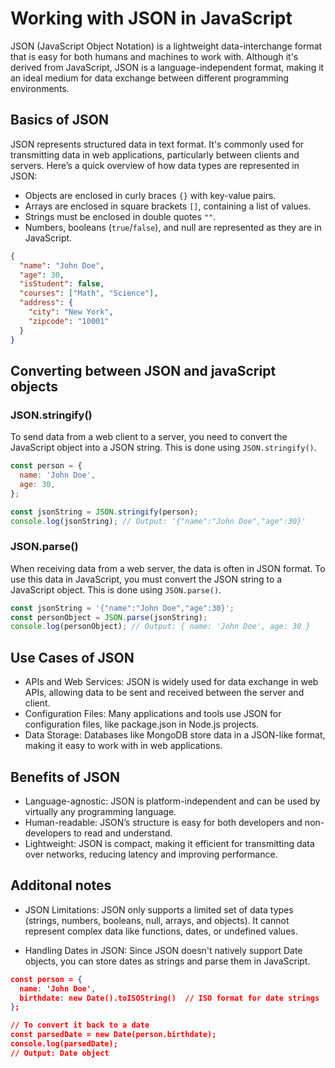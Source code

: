 # Working with JSON in JavaScript

JSON (JavaScript Object Notation) is a lightweight data-interchange format that is easy for both humans and machines to work with. Although it's derived from JavaScript, JSON is a language-independent format, making it an ideal medium for data exchange between different programming environments.

## Basics of JSON

JSON represents structured data in text format. It's commonly used for transmitting data in web applications, particularly between clients and servers. Here’s a quick overview of how data types are represented in JSON:

- Objects are enclosed in curly braces `{}` with key-value pairs.
- Arrays are enclosed in square brackets `[]`, containing a list of values.
- Strings must be enclosed in double quotes `""`.
- Numbers, booleans (`true`/`false`), and null are represented as they are in JavaScript.

```json
{
  "name": "John Doe",
  "age": 30,
  "isStudent": false,
  "courses": ["Math", "Science"],
  "address": {
    "city": "New York",
    "zipcode": "10001"
  }
}

```

## Converting between JSON and javaScript objects

### JSON.stringify()

To send data from a web client to a server, you need to convert the JavaScript object into a JSON string. This is done using `JSON.stringify()`.

```js
const person = {
  name: 'John Doe',
  age: 30,
};

const jsonString = JSON.stringify(person);
console.log(jsonString); // Output: '{"name":"John Doe","age":30}'
```

### JSON.parse()

When receiving data from a web server, the data is often in JSON format. To use this data in JavaScript, you must convert the JSON string to a JavaScript object. This is done using `JSON.parse()`.

```js
const jsonString = '{"name":"John Doe","age":30}';
const personObject = JSON.parse(jsonString);
console.log(personObject); // Output: { name: 'John Doe', age: 30 }
```

## Use Cases of JSON

- APIs and Web Services: JSON is widely used for data exchange in web APIs, allowing data to be sent and received between the server and client.
- Configuration Files: Many applications and tools use JSON for configuration files, like package.json in Node.js projects.
- Data Storage: Databases like MongoDB store data in a JSON-like format, making it easy to work with in web applications.

## Benefits of JSON

- Language-agnostic: JSON is platform-independent and can be used by virtually any programming language.
- Human-readable: JSON’s structure is easy for both developers and non-developers to read and understand.
- Lightweight: JSON is compact, making it efficient for transmitting data over networks, reducing latency and improving performance.

## Additonal notes

- JSON Limitations: JSON only supports a limited set of data types (strings, numbers, booleans, null, arrays, and objects). It cannot represent complex data like functions, dates, or undefined values.

- Handling Dates in JSON: Since JSON doesn't natively support Date objects, you can store dates as strings and parse them in JavaScript.
  
```json
const person = {
  name: 'John Doe',
  birthdate: new Date().toISOString()  // ISO format for date strings
};

// To convert it back to a date
const parsedDate = new Date(person.birthdate);
console.log(parsedDate); 
// Output: Date object
```